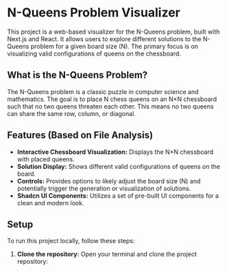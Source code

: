 # N-Queens Problem Visualizer

This project is a web-based visualizer for the N-Queens problem, built with Next.js and React. It allows users to explore different solutions to the N-Queens problem for a given board size (N). The primary focus is on visualizing valid configurations of queens on the chessboard.

## What is the N-Queens Problem?

The N-Queens problem is a classic puzzle in computer science and mathematics. The goal is to place N chess queens on an N×N chessboard such that no two queens threaten each other. This means no two queens can share the same row, column, or diagonal.

## Features (Based on File Analysis)

- **Interactive Chessboard Visualization:** Displays the N×N chessboard with placed queens.
- **Solution Display:** Shows different valid configurations of queens on the board.
- **Controls:** Provides options to likely adjust the board size (N) and potentially trigger the generation or visualization of solutions.
- **Shadcn UI Components:** Utilizes a set of pre-built UI components for a clean and modern look.

## Setup

To run this project locally, follow these steps:

1. **Clone the repository:** Open your terminal and clone the project repository:



